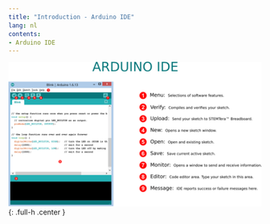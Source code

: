 ```yaml
---
title: "Introduction - Arduino IDE"
lang: nl
contents:
- Arduino IDE 
---
```


![Arduino IDE](img/arduino_ide.svg){: .full-h .center }


